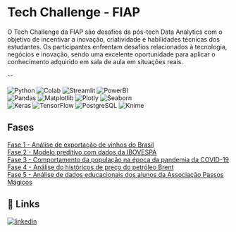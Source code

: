 
# Tech Challenge - FIAP

O Tech Challenge da FIAP são desafios da pós-tech Data Analytics com o objetivo de incentivar a inovação, criatividade e habilidades técnicas dos estudantes. Os participantes enfrentam desafios relacionados à tecnologia, negócios e inovação, sendo uma excelente oportunidade para aplicar o conhecimento adquirido em sala de aula em situações reais.

--<br><br>
![Python](https://img.shields.io/badge/python-3670A0?style=for-the-badge&logo=python&logoColor=ffdd54)
![Colab](https://img.shields.io/badge/Colab-F9AB00?style=for-the-badge&logo=googlecolab&color=525252)
![Streamlit](https://img.shields.io/badge/Streamlit-black?style=for-the-badge&logo=streamlit&logoColor=%23ffffff&color=%23FF4B4B)
![PowerBI](https://img.shields.io/badge/PowerBI-F2C811?style=for-the-badge&logo=Power%20BI&logoColor=white)
<br/>
![Pandas](https://img.shields.io/badge/pandas-%23150458.svg?style=for-the-badge&logo=pandas&logoColor=white)
![Matplotlib](https://img.shields.io/badge/matplotlib-black?style=for-the-badge&color=%23396CB2)
![Plotly](https://img.shields.io/badge/Plotly-%233F4F75.svg?style=for-the-badge&logo=plotly&logoColor=white)
![Seaborn](https://img.shields.io/badge/seaborn-black?style=for-the-badge&color=%23047DA3)
<br/>
![Keras](https://img.shields.io/badge/Keras-FF0000?style=for-the-badge&logo=keras&logoColor=white)
![TensorFlow](https://img.shields.io/badge/TensorFlow-FF6F00?style=for-the-badge&logo=tensorflow&logoColor=white)
![PostgreSQL](https://img.shields.io/badge/PostgreSQL-316192?style=for-the-badge&logo=postgresql&logoColor=white)
![Knime](https://img.shields.io/badge/knime-black?style=for-the-badge&logo=knime&logoColor=black&color=%23FDD800)





## Fases

[Fase 1 - Análise de exportação de vinhos do Brasil](https://github.com/karinaguerra/postech-data-analytics-tech-challenge/tree/main/fase_1)
<br/>
[Fase 2 - Modelo preditivo com dados da IBOVESPA](https://github.com/karinaguerra/postech-data-analytics-tech-challenge/tree/main/fase_2)
<br/>
[Fase 3 - Comportamento da população na época da pandemia da COVID-19](https://github.com/karinaguerra/postech-data-analytics-tech-challenge/tree/main/fase_3)
<br/>
[Fase 4 - Análise do históricos de preço do petróleo Brent](https://github.com/karinaguerra/postech-data-analytics-tech-challenge/tree/main/fase_4)
<br/>
[Fase 5 - Análise de dados educacionais dos alunos da Associação Passos Mágicos](https://github.com/karinaguerra/postech-data-analytics-tech-challenge/tree/main/fase_5)


## 🔗 Links
[![linkedin](https://img.shields.io/badge/linkedin-0A66C2?style=for-the-badge&logo=linkedin&logoColor=white)](https://www.linkedin.com/in/kaguerra/)
